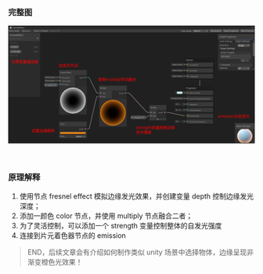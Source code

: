 ### 完整图

![](../imgs/shader/shader-demo/sd1-1.png)

<br>

### 原理解释

1. 使用节点 fresnel effect 模拟边缘发光效果，并创建变量 depth 控制边缘发光深度；
2. 添加一颜色 color 节点，并使用 multiply 节点融合二者；
3. 为了灵活控制，可以添加一个 strength 变量控制整体的自发光强度
4. 连接到片元着色器节点的 emission

> END，后续文章会有介绍如何制作类似 unity 场景中选择物体，边缘呈现非渐变橙色光效果！
